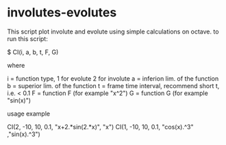 # involutes-evolutes

This script plot involute and evolute using simple calculations on octave. to run this script:

$ CI(i, a, b, t, F, G)

where

i = function type, 1 for evolute 
				   2 for involute 
a = inferion lim. of the function
b = superior lim. of the function
t = frame time interval, recommend short t, i.e. < 0.1
F = function F (for example "x^2") 
G = function G (for example "sin(x)")

usage example

CI(2, -10, 10, 0.1, "x+2.*sin(2.*x)", "x")
CI(1, -10, 10, 0.1, "cos(x).^3" ,"sin(x).^3")
